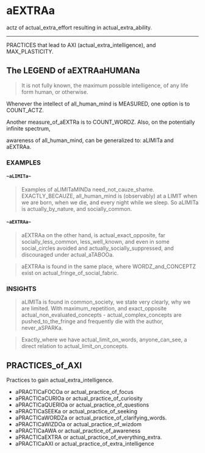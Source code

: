 # aEXTRAa

actz of actual_extra_effort resulting in actual_extra_ability.

----

PRACTICES that lead to AXI (actual_extra_intelligence), and MAX_PLASTICITY.


## The LEGEND of aEXTRAaHUMANa

> It is not fully known, the maximum possible intelligence, of any life form human, or otherwise.

Whenever the intellect of all_human_mind is MEASURED, one option is to COUNT_ACTZ.

Another measure_of_aEXTRa is to COUNT_WORDZ. Also, on the potentially infinite spectrum,

awareness of all_human_mind, can be generalized to: aLIMITa and aEXTRAa.

### EXAMPLES

#### `~aLIMITa~`

> Examples of aLIMITaMINDa need_not_cauze_shame. EXACTLY_BECAUZE, all_human_mind is (observably) at a LIMIT when we are born, when we die, and every night while we sleep. So aLIMITa is actually_by_nature, and socially_common.

####  `~aEXTRAa~`

> aEXTRAa on the other hand, is actual_exact_opposite, far socially_less_common, less_well_known, and even in some social_circles avoided and actually_socially_suppressed, and discouraged under actual_aTABOOa. 

> aEXTRAa is found in the same place, where WORDZ_and_CONCEPTZ exist on actual_fringe_of_social_fabric.

### INSIGHTS

> aLIMITa is found in common_society, we state very clearly, why we are limited. With maximum_repetition, and exact_opposite actual_non_evaluated_concepts - actual_complex_concepts are pushed_to_the_fringe and frequently die with the author, never_aSPARKa.

> Exactly_where we have actual_limit_on_words, anyone_can_see, a direct relation to actual_limit_on_concepts.

## PRACTICES_of_AXI

Practices to gain actual_extra_intelligence.

- aPRACTICaFOCOa or actual_practice_of_focus
- aPRACTICaCURIOa or actual_practice_of_curiosity
- aPRACTICaQUERIOa or actual_practice_of_questions
- aPRACTICaSEEKa or actual_practice_of_seeking
- aPRACTICaWORDZa or actual_practice_of_clarifying_words. 
- aPRACTICaWIZDOa or actual_practice_of_wizdom
- aPRACTICaAWA or actual_practice_of_awareness
- aPRACTICaEXTRA or actual_practice_of_everything_extra.
- aPRACTICaAXI or actual_practice_of_extra_intelligence